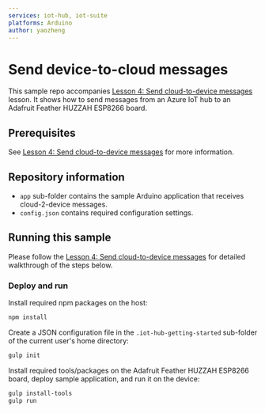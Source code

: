 ```yaml
---
services: iot-hub, iot-suite
platforms: Arduino
author: yaozheng
---
```


# Send device-to-cloud messages
This sample repo accompanies [Lesson 4: Send cloud-to-device messages](https://docs.microsoft.com/en-us/azure/iot-hub/iot-hub-adafruit-feather-huzzah-esp8266-kit-arduino-lesson4-send-cloud-to-device-messages/) lesson. It shows how to send messages from an Azure IoT hub to an Adafruit Feather HUZZAH ESP8266 board.

## Prerequisites
See [Lesson 4: Send cloud-to-device messages](https://docs.microsoft.com/en-us/azure/iot-hub/iot-hub-adafruit-feather-huzzah-esp8266-kit-arduino-lesson4-send-cloud-to-device-messages/) for more information.

## Repository information
- `app` sub-folder contains the sample Arduino application that receives cloud-2-device messages.
- `config.json` contains required configuration settings.

## Running this sample
Please follow the [Lesson 4: Send cloud-to-device messages](https://docs.microsoft.com/en-us/azure/iot-hub/iot-hub-adafruit-feather-huzzah-esp8266-kit-arduino-lesson4-send-cloud-to-device-messages/) for detailed walkthrough of the steps below.

### Deploy and run

Install required npm packages on the host:

```bash
npm install
```

Create a JSON configuration file in the `.iot-hub-getting-started` sub-folder of the current user's home directory:
  
```bash
gulp init
```

Install required tools/packages on the Adafruit Feather HUZZAH ESP8266 board, deploy sample application, and run it on the device:

```bash
gulp install-tools
gulp run
```
